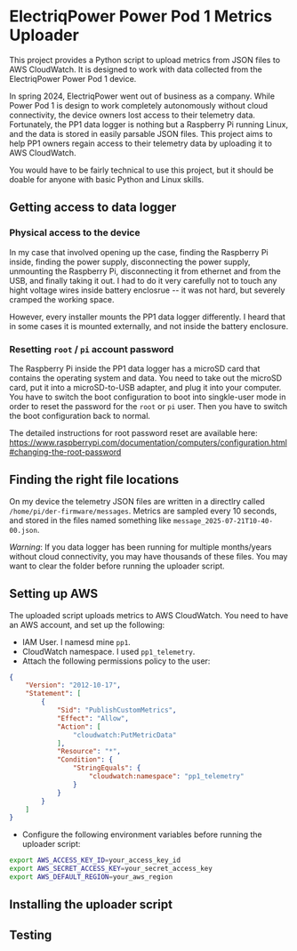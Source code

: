 # ElectriqPower Power Pod 1 Metrics Uploader

This project provides a Python script to upload metrics from JSON files to AWS CloudWatch. It is designed to work with data collected from the ElectriqPower Power Pod 1 device.

In spring 2024, ElectriqPower went out of business as a company. While Power Pod 1 is design to work completely autonomously without cloud connectivity, the device owners lost access to their telemetry data. Fortunately, the PP1 data logger is nothing but a Raspberry Pi running Linux, and the data is stored in easily parsable JSON files. This project aims to help PP1 owners regain access to their telemetry data by uploading it to AWS CloudWatch.

You would have to be fairly technical to use this project, but it should be doable for anyone with basic Python and Linux skills.


## Getting access to data logger

### Physical access to the device

In my case that involved opening up the case, finding the Raspberry Pi inside, finding the power supply, disconnecting the power supply, unmounting the Raspberry Pi, disconnecting it from ethernet and from the USB, and finally taking it out. I had to do it very carefully not to touch any hight voltage wires inside battery enclosrue -- it was not hard, but severely cramped the working space.

However, every installer mounts the PP1 data logger differently. I heard that in some cases it is mounted externally, and not inside the battery enclosure.

### Resetting `root` / `pi` account password

The Raspberry Pi inside the PP1 data logger has a microSD card that contains the operating system and data. You need to take out the microSD card, put it into a microSD-to-USB adapter, and plug it into your computer. You have to switch the boot configuration to boot into singkle-user mode in order to reset the password for the `root` or `pi` user. Then you have to switch the boot configuration back to normal.

The detailed instructions for root password reset are available here: https://www.raspberrypi.com/documentation/computers/configuration.html#changing-the-root-password

## Finding the right file locations

On my device the telemetry JSON files are written in a directlry called `/home/pi/der-firmware/messages`. Metrics are sampled every 10 seconds, and stored in the files named something like `message_2025-07-21T10-40-00.json`. 

_Warning_: If you data logger has been running for multiple months/years without cloud connectivity, you may have thousands of these files. You may want to clear the folder before running the uploader script.

## Setting up AWS

The uploaded script uploads metrics to AWS CloudWatch. You need to have an AWS account, and set up the following:

- IAM User. I namesd mine `pp1`. 
- CloudWatch namespace. I used `pp1_telemetry`. 
- Attach the following permissions policy to the user: 
```json
{
    "Version": "2012-10-17",
    "Statement": [
        {
            "Sid": "PublishCustomMetrics",
            "Effect": "Allow",
            "Action": [
                "cloudwatch:PutMetricData"
            ],
            "Resource": "*",
            "Condition": {
                "StringEquals": {
                    "cloudwatch:namespace": "pp1_telemetry"
                }
            }
        }
    ]
}
```
- Configure the following environment variables before running the uploader script:

```bash
export AWS_ACCESS_KEY_ID=your_access_key_id
export AWS_SECRET_ACCESS_KEY=your_secret_access_key
export AWS_DEFAULT_REGION=your_aws_region
```

## Installing the uploader script

## Testing

